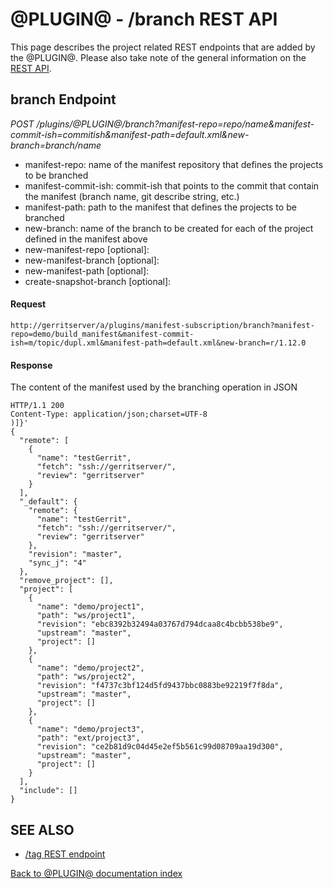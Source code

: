 @PLUGIN@ - /branch REST API
==============================
This page describes the project related REST endpoints that are added
by the @PLUGIN@.
Please also take note of the general information on the
[REST API](../../../Documentation/rest-api.html).

branch Endpoint
---------------

_POST /plugins/@PLUGIN@/branch?manifest-repo=repo/name&manifest-commit-ish=commitish&manifest-path=default.xml&new-branch=branch/name_

* manifest-repo: name of the manifest repository that defines the projects to be branched
* manifest-commit-ish: commit-ish that points to the commit that contain the manifest (branch name, git describe string, etc.)
* manifest-path: path to the manifest that defines the projects to be branched
* new-branch: name of the branch to be created for each of the project defined in the manifest above
* new-manifest-repo [optional]: 
* new-manifest-branch [optional]: 
* new-manifest-path [optional]: 
* create-snapshot-branch [optional]: 

#### Request
```
http://gerritserver/a/plugins/manifest-subscription/branch?manifest-repo=demo/build_manifest&manifest-commit-ish=m/topic/dupl.xml&manifest-path=default.xml&new-branch=r/1.12.0
```

#### Response
The content of the manifest used by the branching operation in JSON

```
HTTP/1.1 200
Content-Type: application/json;charset=UTF-8
)]}'
{
  "remote": [
    {
      "name": "testGerrit",
      "fetch": "ssh://gerritserver/",
      "review": "gerritserver"
    }
  ],
  "_default": {
    "remote": {
      "name": "testGerrit",
      "fetch": "ssh://gerritserver/",
      "review": "gerritserver"
    },
    "revision": "master",
    "sync_j": "4"
  },
  "remove_project": [],
  "project": [
    {
      "name": "demo/project1",
      "path": "ws/project1",
      "revision": "ebc8392b32494a03767d794dcaa8c4bcbb538be9",
      "upstream": "master",
      "project": []
    },
    {
      "name": "demo/project2",
      "path": "ws/project2",
      "revision": "f4737c3bf124d5fd9437bbc0883be92219f7f8da",
      "upstream": "master",
      "project": []
    },
    {
      "name": "demo/project3",
      "path": "ext/project3",
      "revision": "ce2b81d9c04d45e2ef5b561c99d08709aa19d300",
      "upstream": "master",
      "project": []
    }
  ],
  "include": []
}
```

SEE ALSO
--------
* [/tag REST endpoint](rest-api-tag.md)

[Back to @PLUGIN@ documentation index][index]

[index]: index.html
